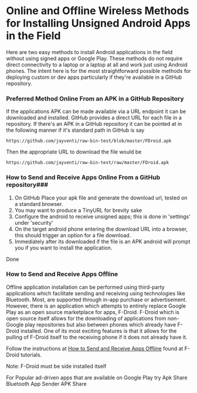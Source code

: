 # Online and Offline Wireless Methods for Installing Unsigned Android Apps in the Field #

Here are two easy methods to install Android applications in the field without using signed apps or Google Play. These methods do not require direct connectivity to a laptop or a laptop at all and work just using Android phones. The intent here is for the most straightforward possible methods for deploying custom or dev apps particularly if they're available in a GitHub repository.

### Preferred Method Online From an APK in a GitHub Repository ###

If the applications APK can be made available via a URL endpoint it can be downloaded and installed. GitHub provides a direct URL for each file in a repository. If there's an APK in a GitHub repository it can be pointed at in the following manner if it's standard path in GitHub is say

`https://github.com/jayventi/raw-bin-test/blob/master/FDroid.apk` 

Then the appropriate URL to download the file would be

 `https://github.com/jayventi/raw-bin-test/raw/master/FDroid.apk`

### How to Send and Receive Apps Online From a GitHub repository###

1) On GitHub Place your apk file and generate the download url, tested on a standard browser.
2) You may want to produce a TinyURL for brevity sake
3) Configure the android to receive unsigned apps; this is done in 'settings' under 'security'
4) On the target android phone entering the download URL into a browser, this should trigger an option for a file download.
5) Immediately after its downloaded if the file is an APK android will prompt you if you want to install the application.

Done

### How to Send and Receive Apps Offline ###

Offline application installation can be performed using third-party applications which facilitate sending and receiving using technologies like Bluetooth. Most, are supported through in-app purchase or advertisement. However, there is an application which attempts to entirely replace Google Play as an open source marketplace for apps, F-Droid. F-Droid which is open source itself allows for the downloading of applications from non-Google play repositories but also between phones which already have F-Droid installed. One of its most exciting features is that it allows for the pulling of F-Droid itself to the receiving phone if it does not already have it. 

Follow the instructions at [How to Send and Receive Apps Offline](https://f-droid.org/en/tutorials/swap/) found at F-Droid tutorials.

Note: F-Droid must be side installed itself 

For Popular ad-driven apps that are available on Google Play try
Apk Share
Bluetooth App Sender APK Share
